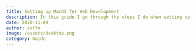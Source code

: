 ```yaml
---
title: Setting up MacOS for Web Development
description: In this guide I go through the steps I do when setting up MacOS for web development. This includes, easy-to-use installation scripts that do all the mundane installtions such as tools, apps for use in development.
date: 2020-11-09
author: zxffo
image: /assets/desktop.png
category: Guide
---
```

